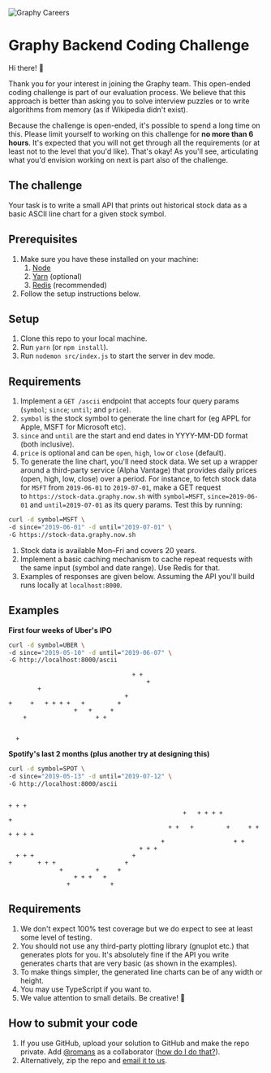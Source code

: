 ![Graphy Careers](https://graphy-static.ams3.cdn.digitaloceanspaces.com/careers-alt.png)

# Graphy Backend Coding Challenge

Hi there! 👋

Thank you for your interest in joining the Graphy team. This open-ended coding challenge is part of our evaluation process. We believe that this approach is better than asking you to solve interview puzzles or to write algorithms from memory (as if Wikipedia didn't exist).

Because the challenge is open-ended, it's possible to spend a long time on this. Please limit yourself to working on this challenge for **no more than 6 hours**. It's expected that you will not get through all the requirements (or at least not to the level that you'd like). That's okay! As you'll see, articulating what you'd envision working on next is part also of the challenge.

## The challenge

Your task is to write a small API that prints out historical stock data as a basic ASCII line chart for a given stock symbol.

## Prerequisites

1. Make sure you have these installed on your machine:
    1. [Node](https://nodejs.org/en/)
    2. [Yarn](https://yarnpkg.com/en/docs/install) (optional)
    3. [Redis](https://redis.io/topics/quickstart) (recommended)
2. Follow the setup instructions below.

## Setup

1. Clone this repo to your local machine.
2. Run `yarn` (or `npm install`).
3. Run `nodemon src/index.js` to start the server in dev mode.

## Requirements

1. Implement a `GET /ascii` endpoint that accepts four query params (`symbol`; `since`; `until`; and `price`).
2. `symbol` is the stock symbol to generate the line chart for (eg APPL for Apple, MSFT for Microsoft etc).
3. `since` and `until` are the start and end dates in YYYY-MM-DD format (both inclusive).
4. `price` is optional and can be `open`, `high`, `low` or `close` (default).
5. To generate the line chart, you'll need stock data. We set up a wrapper around a third-party service (Alpha Vantage) that provides daily prices (open, high, low, close) over a period. For instance, to fetch stock data for `MSFT` from `2019-06-01` to `2019-07-01`, make a GET request to `https://stock-data.graphy.now.sh` with `symbol=MSFT`, `since=2019-06-01` and `until=2019-07-01` as its query params. Test this by running:

```bash
curl -d symbol=MSFT \
-d since="2019-06-01" -d until="2019-07-01" \
-G https://stock-data.graphy.now.sh
```

1. Stock data is available Mon–Fri and covers 20 years.
2. Implement a basic caching mechanism to cache repeat requests with the same input (symbol and date range). Use Redis for that.
3. Examples of responses are given below. Assuming the API you'll build runs locally at `localhost:8000`.

## Examples

**First four weeks of Uber's IPO**

```bash
curl -d symbol=UBER \
-d since="2019-05-10" -d until="2019-06-07" \
-G http://localhost:8000/ascii
```

```
                                  + +   
                                      + 
        +                               
                                +       
+     +   + + + +   +         +         
                  +   +     +           
    +                   + +             
                                        
                                        
  +                                     
```

**Spotify's last 2 months (plus another try at designing this)**

```bash
curl -d symbol=SPOT \
-d since="2019-05-13" -d until="2019-07-12" \
-G http://localhost:8000/ascii
```

```
                                                                                + + + 
                                                +   + + + +                   +       
                                            + +   +         +     + + + + + +         
                                          +                   + +                     
                                    + + +                                             
  + + +                           +                                                   
+       + + +                   +                                                     
              +         +     +                                                       
                  + + +   +                                                           
                +           +
```

## Requirements

1. We don't expect 100% test coverage but we do expect to see at least some level of testing.
2. You should not use any third-party plotting library (gnuplot etc.) that generates plots for you. It's absolutely fine if the API you write generates charts that are very basic (as shown in the examples).
3. To make things simpler, the generated line charts can be of any width or height.
4. You may use TypeScript if you want to.
5. We value attention to small details. Be creative! 🎨

## How to submit your code

1. If you use GitHub, upload your solution to GitHub and make the repo private. Add [@romans](https://github.com/romans) as a collaborator ([how do I do that?](https://help.github.com/en/articles/inviting-collaborators-to-a-personal-repository)).
2. Alternatively, zip the repo and [email it to us](mailto:roman@graphyapp.com).
